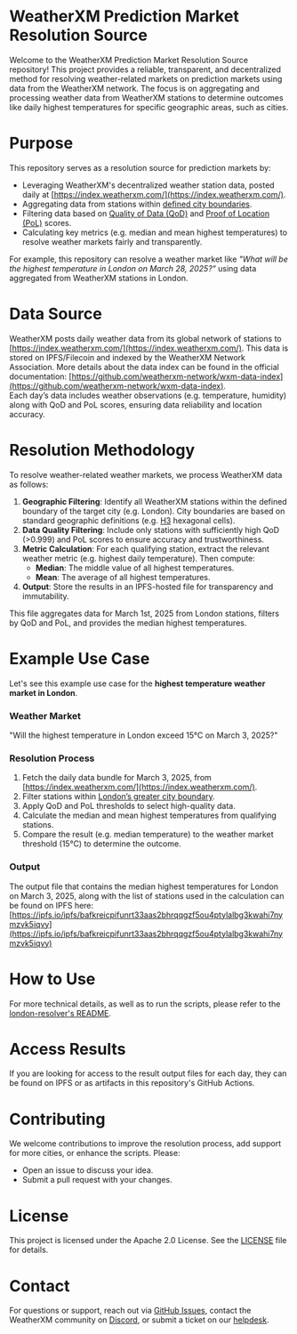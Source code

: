 # WeatherXM Prediction Market Resolution Source

Welcome to the WeatherXM Prediction Market Resolution Source repository!
This project provides a reliable, transparent, and decentralized method  for resolving 
weather-related markets on prediction markets using data from the WeatherXM network. 
The focus is on aggregating and processing weather data from WeatherXM stations to determine 
outcomes like daily highest temperatures for specific geographic areas, such as cities.

# Purpose

This repository serves as a resolution source for prediction markets by:

- Leveraging WeatherXM's decentralized weather station data, posted daily at [https://index.weatherxm.com/](https://index.weatherxm.com/).  
- Aggregating data from stations within [defined city boundaries](/london-resolver/geojson/london.geojson).  
- Filtering data based on [Quality of Data (QoD)](https://docs.weatherxm.com/rewards/quality-of-data) and [Proof of Location (PoL)](https://docs.weatherxm.com/rewards/proof-of-location) scores.
- Calculating key metrics (e.g. median and mean highest temperatures) to resolve weather markets fairly and transparently.

For example, this repository can resolve a weather market like _"What will be the highest temperature in London on March 28, 2025?"_ 
using data aggregated from WeatherXM stations in London.

# Data Source

WeatherXM posts daily weather data from its global network of stations to [https://index.weatherxm.com/](https://index.weatherxm.com/). 
This data is stored on IPFS/Filecoin and indexed by the WeatherXM Network Association. More details about the data index 
can be found in the official documentation: [https://github.com/weatherxm-network/wxm-data-index](https://github.com/weatherxm-network/wxm-data-index).  
Each day’s data includes weather observations (e.g. temperature, humidity) along with QoD and PoL scores, 
ensuring data reliability and location accuracy.

# Resolution Methodology

To resolve weather-related weather markets, we process WeatherXM data as follows:

1. **Geographic Filtering**: Identify all WeatherXM stations within the defined boundary of the target city (e.g. London). City boundaries are based on standard geographic definitions (e.g. [H3](https://github.com/uber/h3) hexagonal cells).  
2. **Data Quality Filtering**: Include only stations with sufficiently high QoD (>0.999) and PoL scores to ensure accuracy and trustworthiness.
3. **Metric Calculation**: For each qualifying station, extract the relevant weather metric (e.g. highest daily temperature). Then compute:  
   * **Median**: The middle value of all highest temperatures.
   * **Mean**: The average of all highest temperatures.
4. **Output**: Store the results in an IPFS-hosted file for transparency and immutability.

This file aggregates data for March 1st, 2025 from London stations, filters by QoD and PoL, and provides the median highest temperatures.

# Example Use Case

Let's see this example use case for the **highest temperature weather market in London**.

### Weather Market

"Will the highest temperature in London exceed 15°C on March 3, 2025?"

### Resolution Process

1. Fetch the daily data bundle for March 3, 2025, from [https://index.weatherxm.com/](https://index.weatherxm.com/).  
2. Filter stations within [London’s greater city boundary](/london-resolver/geojson/london.geojson).
3. Apply QoD and PoL thresholds to select high-quality data.
4. Calculate the median and mean highest temperatures from qualifying stations.
5. Compare the result (e.g. median temperature) to the weather market threshold (15°C) to determine the outcome.

### Output

The output file that contains the median highest temperatures for London on March 3, 2025, 
along with the list of stations used in the calculation can be found on IPFS here:  
[https://ipfs.io/ipfs/bafkreicpifunrt33aas2bhrqqgzf5ou4ptylalbg3kwahi7nymzvk5iqvy](https://ipfs.io/ipfs/bafkreicpifunrt33aas2bhrqqgzf5ou4ptylalbg3kwahi7nymzvk5iqvy)

# How to Use

For more technical details, as well as to run the scripts, please refer to the [london-resolver's README](/london-resolver).

# Access Results  

If you are looking for access to the result output files for each day, they can be found on IPFS or as artifacts in this repository's GitHub Actions.

# Contributing

We welcome contributions to improve the resolution process, add support for more cities, or enhance the scripts. Please:

* Open an issue to discuss your idea.  
* Submit a pull request with your changes.

# License

This project is licensed under the Apache 2.0 License. See the [LICENSE](/LICENSE) file for details.

# Contact

For questions or support, reach out via [GitHub Issues](/issues), contact the WeatherXM community on [Discord](https://weatherxm.com/discord), or submit a ticket on our [helpdesk](https://support.weatherxm.com/).

[image1]: <data:image/png;base64,iVBORw0KGgoAAAANSUhEUgAAAnAAAAAHCAYAAACIq3DzAAAAQUlEQVR4Xu3WMQ0AIADAMFziCFGYgx8FLOnRZwo25l4HAICO8QYAAP5m4AAAYgwcAECMgQMAiDFwAAAxBg4AIOYClIUh9UOLBN8AAAAASUVORK5CYII=>
